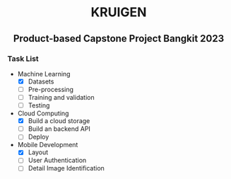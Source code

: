 <h1 align="center">KRUIGEN</h1>
<h2 align="center">Product-based Capstone Project Bangkit 2023</h2>

### Task List
- Machine Learning
  - [x] Datasets
  - [ ] Pre-processing
  - [ ] Training and validation
  - [ ] Testing

- Cloud Computing
  - [x] Build a cloud storage
  - [ ] Build an backend API
  - [ ] Deploy

- Mobile Development
  - [x] Layout
  - [ ] User Authentication
  - [ ] Detail Image Identification

